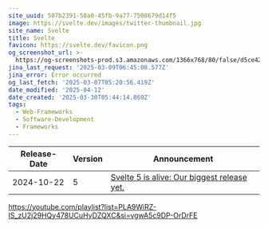 ```yaml
---
site_uuid: 507b2391-50a0-45fb-9a77-7508679d14f5
image: https://svelte.dev/images/twitter-thumbnail.jpg
site_name: Svelte
title: Svelte
favicon: https://svelte.dev/favicon.png
og_screenshot_url: >-
  https://og-screenshots-prod.s3.amazonaws.com/1366x768/80/false/d5ce42d3352af3144b253670b8c6e9d274edd84ae1a6d00f4bcb57078b7e303f.jpeg
jina_last_request: '2025-03-09T06:45:08.577Z'
jina_error: Error occurred
og_last_fetch: '2025-03-07T05:20:56.419Z'
date_modified: '2025-04-12'
date_created: '2025-03-30T05:44:14.869Z'
tags:
  - Web-Frameworks
  - Software-Development
  - Frameworks
---
```














| Release-Date | Version | Announcement                                                                             |
| ------------ | ------- | ---------------------------------------------------------------------------------------- |
| 2024-10-22   | 5       | [Svelte 5 is alive: Our biggest release yet.](https://svelte.dev/blog/svelte-5-is-alive) |


https://youtube.com/playlist?list=PLA9WiRZ-IS_zU2j29HQy478UCuHyDZQXC&si=vgwA5c9DP-OrDrFE